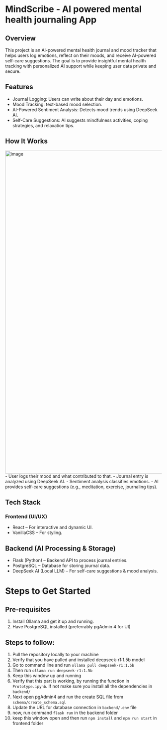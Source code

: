 # MindScribe - AI powered mental health journaling App

## Overview
This project is an AI-powered mental health journal and mood tracker that helps users log emotions, reflect on their moods, and receive AI-powered self-care suggestions. The goal is to provide insightful mental health tracking with personalized AI support while keeping user data private and secure.

## Features

- Journal Logging: Users can write about their day and emotions.
- Mood Tracking: text-based mood selection.
- AI-Powered Sentiment Analysis: Detects mood trends using DeepSeek AI.
- Self-Care Suggestions: AI suggests mindfulness activities, coping strategies, and relaxation tips.

## How It Works

<img width="1036" alt="image" src="https://github.com/user-attachments/assets/7fac891f-aa88-4bb5-b68b-3723a6734d90" />
- User logs their mood and what contributed to that.
- Journal entry is analyzed using DeepSeek AI.
- Sentiment analysis classifies emotions.
- AI provides self-care suggestions (e.g., meditation, exercise, journaling tips).

## Tech Stack
### Frontend (UI/UX)
- React – For interactive and dynamic UI.
- VanillaCSS – For styling.

## Backend (AI Processing & Storage)
- Flask (Python) – Backend API to process journal entries.
- PostgreSQL – Database for storing journal data.
- DeepSeek AI (Local LLM) – For self-care suggestions & mood analysis.

# Steps to Get Started
## Pre-requisites
1. Install Ollama and get it up and running.
2. Have PostgreSQL installed (preferrably pgAdmin 4 for UI)

## Steps to follow:
1. Pull the repository locally to your machine
2. Verify that you have pulled and installed deepseek-r1:1.5b model
3. Go to command line and run `ollama pull deepseek-r1:1.5b`
4. Then run `ollama run deepseek-r1:1.5b`
5. Keep this window up and running
6. Verify that this part is working, by running the function in `Prototype.ipynb`. If not make sure you install all the dependencies in `backend/`
7. Next open pgAdmin4 and run the create SQL file from `schema/create_schema.sql`
8. Update the URL for database connection in `backend/.env` file
9. now, run command `flask run` in the backend folder
10. keep this window open and then run `npm install` and `npm run start` in frontend folder
